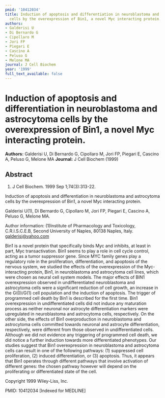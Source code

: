 ```yaml
---
pmid: '10412034'
title: Induction of apoptosis and differentiation in neuroblastoma and astrocytoma
  cells by the overexpression of Bin1, a novel Myc interacting protein.
authors:
- Galderisi U
- Di Bernardo G
- Cipollaro M
- Jori FP
- Piegari E
- Cascino A
- Peluso G
- Melone MA
journal: J Cell Biochem
year: '1999'
full_text_available: false
---
```


# Induction of apoptosis and differentiation in neuroblastoma and astrocytoma cells by the overexpression of Bin1, a novel Myc interacting protein.
**Authors:** Galderisi U, Di Bernardo G, Cipollaro M, Jori FP, Piegari E, Cascino A, Peluso G, Melone MA
**Journal:** J Cell Biochem (1999)

## Abstract

1. J Cell Biochem. 1999 Sep 1;74(3):313-22.

Induction of apoptosis and differentiation in neuroblastoma and astrocytoma 
cells by the overexpression of Bin1, a novel Myc interacting protein.

Galderisi U(1), Di Bernardo G, Cipollaro M, Jori FP, Piegari E, Cascino A, 
Peluso G, Melone MA.

Author information:
(1)Institute of Pharmacology and Toxicology, C.R.I.S.C.E.B, Second University of 
Naples, 80138 Naples, Italy. galderisi@yahoo.com

Bin1 is a novel protein that specifically binds Myc and inhibits, at least in 
part, Myc transactivation. Bin1 seems to play a role in cell cycle control, 
acting as a tumor suppressor gene. Since MYC family genes play a regulatory role 
in the proliferation, differentiation, and apoptosis of the nervous system, we 
studied the effects of the overexpression of the Myc-interacting protein, Bin1, 
in neuroblastoma and astrocytoma cell lines, which were chosen as neural cell 
system models. The major effects of BIN1 overexpression observed in 
undifferentiated neuroblastoma and astrocytoma cells were a significant 
reduction of cell growth, an increase in the G(0)/G(1) cell population and the 
induction of apoptosis. The trigger of programmed cell death by Bin1 is 
described for the first time. Bin1 overexpression in undifferentiated cells did 
not induce any maturation process as neither neuronal nor astrocyte 
differentiation markers were upregulated in neuroblastoma and astrocytoma cells, 
respectively. On the other side, the effects of Bin1 overproduction in 
neuroblastoma and astrocytoma cells committed towards neuronal and astrocyte 
differentiation, respectively, were different from those observed in 
undifferentiated cells. Although we did not evidence any triggering of 
programmed cell death, we did notice a further induction towards more 
differentiated phenotypes. Our studies suggest that Bin1 overexpression in 
neuroblastoma and astrocytoma cells can result in one of the following pathways: 
(1) suppressed cell proliferation, (2) induced differentiation, or (3) 
apoptosis. Thus, it appears that Bin1 operates through different pathways that 
involve activation of different genes: the chosen pathway however will depend on 
the proliferating or differentiated state of the cell.

Copyright 1999 Wiley-Liss, Inc.

PMID: 10412034 [Indexed for MEDLINE]
